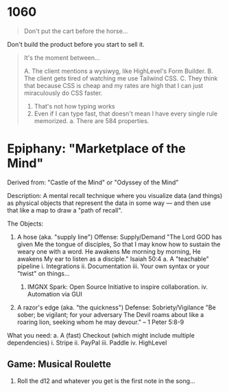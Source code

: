 # 1060

> Don't put the cart before the horse...

Don't build the product before you start to sell it.

> It's the moment between...
> 
> A. The client mentions a wysiwyg, like HighLevel's Form Builder.
> B. The client gets tired of watching me use Tailwind CSS.
> C. They think that because CSS is cheap and my rates are high that I can just miraculously do CSS faster.
>   1. That's not how typing works
>   2. Even if I can type fast, that doesn't mean I have every single rule memorized.
      a. There are 584 properties.

# Epiphany: "Marketplace of the Mind"

Derived from: "Castle of the Mind" or "Odyssey of the Mind"

Description: A mental recall technique where you visualize data (and things) as physical objects that represent the data in some way — and then use that like a map to draw a "path of recall".

The Objects:

1. A hose (aka. "supply line")
  Offense: Supply/Demand
  "The Lord GOD has given Me the tongue of disciples, So that I may know how to sustain the weary one with a word. He awakens Me morning by morning, He awakens My ear to listen as a disciple."
  Isaiah 50:4
  a. A "teachable" pipeline
    i. Integrations
    ii. Documentation
    iii. Your own syntax or your "twist" on things...
      1. IMGNX Spark: Open Source Initiative to inspire collaboration.
    iv. Automation via GUI

2. A razor's edge (aka. "the quickness")
  Defense: Sobriety/Vigilance
  "Be sober; be vigilant; for your adversary The Devil roams about like a roaring lion, seeking whom he may devour."
  – 1 Peter 5:8-9

  What you need:
  a. A (fast) Checkout (which might include multiple dependencies)
    i. Stripe
    ii. PayPal
    iii. Paddle
    iv. HighLevel

## Game: Musical Roulette

1. Roll the d12 and whatever you get is the first note in the song...